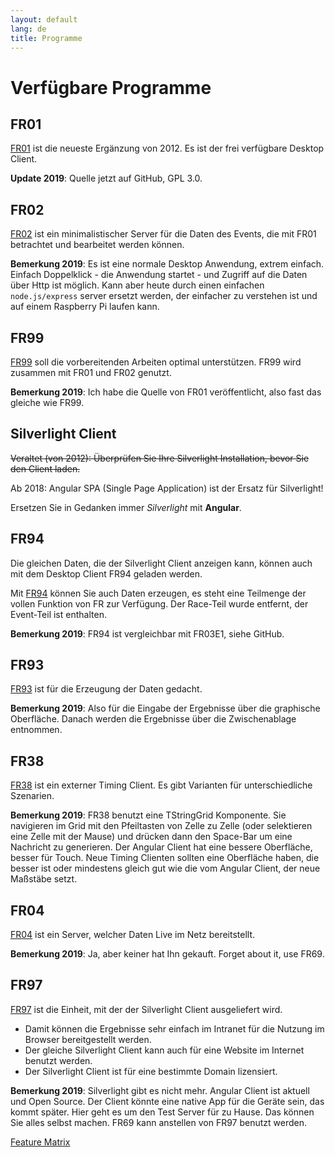 ```yaml
---
layout: default
lang: de
title: Programme
---
```


# Verfügbare Programme

## FR01

[FR01](../applications/FR01) ist die neueste Ergänzung von 2012.
Es ist der frei verfügbare Desktop Client.

**Update 2019**: Quelle jetzt auf GitHub, GPL 3.0.

## FR02

[FR02](../applications/FR02) ist ein minimalistischer Server für die Daten des Events,
die mit FR01 betrachtet und bearbeitet werden können.

**Bemerkung 2019**: Es ist eine normale Desktop Anwendung, extrem einfach.
Einfach Doppelklick - die Anwendung startet - und Zugriff auf die Daten über Http ist möglich.
Kann aber heute durch einen einfachen `node.js/express` server ersetzt werden,
der einfacher zu verstehen ist und auf einem Raspberry Pi laufen kann.

## FR99

[FR99](../applications/FR99) soll die vorbereitenden Arbeiten optimal unterstützen.
FR99 wird zusammen mit FR01 und FR02 genutzt.

**Bemerkung 2019**: Ich habe die Quelle von FR01 veröffentlicht, also fast das gleiche wie FR99.

## Silverlight Client

~~Veraltet (von 2012): Überprüfen Sie Ihre Silverlight Installation, bevor Sie den Client laden.~~

Ab 2018: Angular SPA (Single Page Application) ist der Ersatz für Silverlight!

Ersetzen Sie in Gedanken immer *Silverlight* mit **Angular**.

## FR94

Die gleichen Daten, die der Silverlight Client anzeigen kann,
können auch mit dem Desktop Client FR94 geladen werden.

Mit [FR94](../applications/FR94) können Sie auch Daten erzeugen, 
es steht eine Teilmenge der vollen Funktion von FR zur Verfügung.
Der Race-Teil wurde entfernt, der Event-Teil ist enthalten.

**Bemerkung 2019**: FR94 ist vergleichbar mit FR03E1, siehe GitHub.

## FR93

[FR93](../applications/FR93) ist für die Erzeugung der Daten gedacht.

**Bemerkung 2019**: Also für die Eingabe der Ergebnisse über die graphische Oberfläche.
Danach werden die Ergebnisse über die Zwischenablage entnommen.

## FR38

[FR38](../applications/FR38) ist ein externer Timing Client.
Es gibt Varianten für unterschiedliche Szenarien.

**Bemerkung 2019**: FR38 benutzt eine TStringGrid Komponente.
Sie navigieren im Grid mit den Pfeiltasten von Zelle zu Zelle
(oder selektieren eine Zelle mit der Mause) und drücken dann den Space-Bar um eine Nachricht zu generieren.
Der Angular Client hat eine bessere Oberfläche, besser für Touch.
Neue Timing Clienten sollten eine Oberfläche haben, die besser ist oder mindestens gleich gut wie die vom Angular Client,
der neue Maßstäbe setzt.

## FR04

[FR04](../applications/FR04) ist ein Server, welcher Daten Live im Netz bereitstellt.

**Bemerkung 2019**: Ja, aber keiner hat Ihn gekauft.
Forget about it, use FR69.

## FR97

[FR97](../applications/FR97) ist die Einheit, mit der der Silverlight Client ausgeliefert wird.

- Damit können die Ergebnisse sehr einfach im Intranet für die Nutzung im Browser bereitgestellt werden.
- Der gleiche Silverlight Client kann auch für eine Website im Internet benutzt werden.
- Der Silverlight Client ist für eine bestimmte Domain lizensiert.

**Bemerkung 2019**: Silverlight gibt es nicht mehr.
Angular Client ist aktuell und Open Source.
Der Client könnte eine native App für die Geräte sein, das kommt später.
Hier geht es um den Test Server für zu Hause.
Das können Sie alles selbst machen.
FR69 kann anstellen von FR97 benutzt werden.

[Feature Matrix](page-04)
